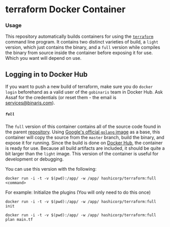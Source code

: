 # terraform Docker Container
### Usage
This repository automatically builds containers for using the [`terraform`](https://terraform.io) command line program. It contains two distinct varieties of build, a `light` version, which just contains the binary, and a `full` version while compiles the binary from source inside the container before exposing it for use. Which you want will depend on use.


## Logging in to Docker Hub

If you want to push a new build of terraform, make sure you do `docker login` beforehand as a valid user of the `gobinaris` team in Docker Hub. Ask Assaf for the credentials (or reset them - the email is services@binaris.com).


##### `full`
The `full` version of this container contains all of the source code found in the parent [repository](https://github.com/hashicorp/terraform). Using [Google's official `golang` image](https://hub.docker.com/_/golang/) as a base, this container will copy the source from the `master` branch, build the binary, and expose it for running. Since the build is done on [Docker Hub](https://hub.docker.com/r/hashicorp), the container is ready for use. Because all build artifacts are included, it should be quite a bit larger than the `light` image. This version of the container is useful for development or debugging.

You can use this version with the following:
```shell
docker run -i -t -v $(pwd):/app/ -w /app/ hashicorp/terraform:full <command>
```

For example:
Initialize the plugins (You will only need to do this once)
```shell
docker run -i -t -v $(pwd):/app/ -w /app/ hashicorp/terraform:full init
```

```shell
docker run -i -t -v $(pwd):/app/ -w /app/ hashicorp/terraform:full plan main.tf
```
